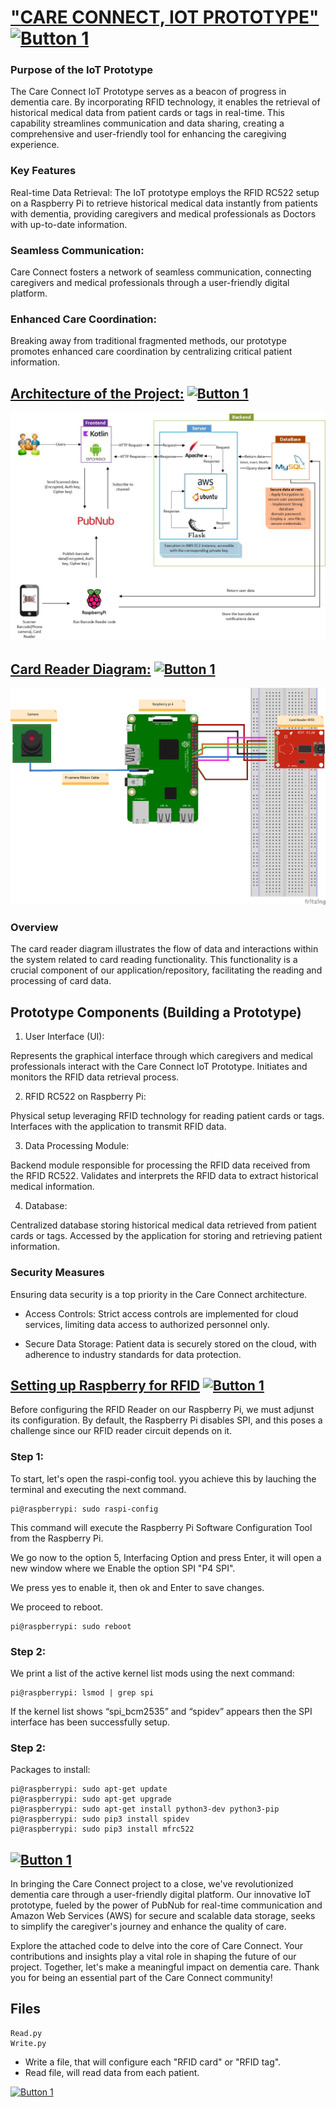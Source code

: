 # <a href="#" class="button">"CARE CONNECT, IOT PROTOTYPE"</a> [![Button 1](https://img.shields.io/badge/%22CARE-CONNECT%22-purple.svg)](https://example.com/button1 "Tooltip Text") <a href="https://www.dkit.ie/" class="button"> </a>

### Purpose of the IoT Prototype
The Care Connect IoT Prototype serves as a beacon of progress in dementia care. 
By incorporating RFID technology, it enables the retrieval of historical medical data from patient 
cards or tags in real-time. This capability streamlines communication and data sharing, creating a 
comprehensive and user-friendly tool for enhancing the caregiving experience.

### Key Features
Real-time Data Retrieval: The IoT prototype employs the RFID RC522 setup on a Raspberry 
Pi to retrieve historical medical data instantly from patients with dementia, providing caregivers and medical 
professionals as Doctors with up-to-date information.

### Seamless Communication:
Care Connect fosters a network of seamless communication, 
connecting caregivers and medical professionals through a user-friendly digital platform.

### Enhanced Care Coordination: 
Breaking away from traditional fragmented methods, our prototype promotes enhanced care 
coordination by centralizing critical patient information.

## <a href="#" class="button big">Architecture of the Project:</a> [![Button 1](https://img.shields.io/badge/%22Diagram_1%22-purple.svg)](https://example.com/button1 "Tooltip Text")

![Php, Html, Sql](https://raw.githubusercontent.com/Reilly00/Universal-Design-Project/main/IoT%20Development/System%20Architecture%20Diagram.jpg)


## <a href="#" class="button big">Card Reader Diagram:</a> [![Button 1](https://img.shields.io/badge/%22Diagram_2%22-purple.svg)](https://example.com/button1 "Tooltip Text")

![Php, Html, Sql](https://raw.githubusercontent.com/Reilly00/Universal-Design-Project/main/IoT%20Development/Fritzing%20QRcode%20reader.png)


### Overview
The card reader diagram illustrates the flow of data and interactions within the system 
related to card reading functionality. This functionality is a crucial component of our
application/repository, facilitating the reading and processing of card data.


## Prototype Components (Building a Prototype)
1. User Interface (UI):

Represents the graphical interface through which caregivers and medical professionals interact with the Care Connect IoT Prototype.
Initiates and monitors the RFID data retrieval process.

2. RFID RC522 on Raspberry Pi:

Physical setup leveraging RFID technology for reading patient cards or tags.
Interfaces with the application to transmit RFID data.

3. Data Processing Module:

Backend module responsible for processing the RFID data received from the RFID RC522.
Validates and interprets the RFID data to extract historical medical information.

4. Database:

Centralized database storing historical medical data retrieved from patient cards or tags.
Accessed by the application for storing and retrieving patient information.

### Security Measures

Ensuring data security is a top priority in the Care Connect architecture.

* Access Controls: Strict access controls are implemented for cloud services, 
limiting data access to authorized personnel only.

* Secure Data Storage: Patient data is securely stored on the cloud, 
with adherence to industry standards for data protection.


## <a href="#" class="button big">Setting up Raspberry for RFID</a> [![Button 1](https://img.shields.io/badge/%22Usage%22-red.svg)](https://example.com/button1 "Tooltip Text")

Before configuring the RFID Reader on our Raspberry Pi, we must adjunst its configuration. By default,
the Raspberry Pi disables SPI, and this poses a challenge since our RFID reader circuit depends on it.<br>

### Step 1: 
To start, let's open the raspi-config tool. yyou achieve this by lauching the terminal and executing
the next command.

```
pi@raspberrypi: sudo raspi-config
```
This command will execute the Raspberry Pi Software Configuration Tool from the Raspberry Pi.

We go now to the option 5, Interfacing Option and press Enter, it will open a new window 
where we Enable the option SPI "P4 SPI".

We press yes to enable it, then ok and Enter to save changes.

We proceed to reboot.

```
pi@raspberrypi: sudo reboot
```

### Step 2:

We print a list of the active kernel list mods using the next command:

```
pi@raspberrypi: lsmod | grep spi
```
If the kernel list shows “spi_bcm2535” and “spidev” appears then the SPI 
interface has been successfully setup.

### Step 2:

Packages to install:

```
pi@raspberrypi: sudo apt-get update
pi@raspberrypi: sudo apt-get upgrade
pi@raspberrypi: sudo apt-get install python3-dev python3-pip
pi@raspberrypi: sudo pip3 install spidev
pi@raspberrypi: sudo pip3 install mfrc522

```



## <a href="#" class="button big"></a> [![Button 1](https://img.shields.io/badge/%22Conclusion%22-blue.svg)](https://example.com/button1 "Tooltip Text")

In bringing the Care Connect project to a close, we've revolutionized dementia care 
through a user-friendly digital platform. Our innovative IoT prototype, 
fueled by the power of PubNub for real-time communication and Amazon Web Services 
(AWS) for secure and scalable data storage, seeks to simplify the caregiver's journey
and enhance the quality of care.

Explore the attached code to delve into the core of Care Connect. Your contributions and insights 
play a vital role in shaping the future of our project. Together, let's make a meaningful impact on dementia care. Thank you for being an essential part of the Care Connect community!

## Files

```
Read.py
Write.py 
```
* Write a file, that will configure each  "RFID card" or "RFID tag".
* Read file, will read data from each patient.


[![Button 1](https://img.shields.io/badge/Care-Connect%20-Purple.svg)](https://example.com/button1 "Tooltip Text")

